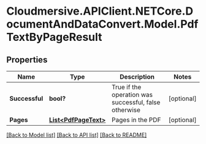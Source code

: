 # Cloudmersive.APIClient.NETCore.DocumentAndDataConvert.Model.PdfTextByPageResult
## Properties

Name | Type | Description | Notes
------------ | ------------- | ------------- | -------------
**Successful** | **bool?** | True if the operation was successful, false otherwise | [optional] 
**Pages** | [**List&lt;PdfPageText&gt;**](PdfPageText.md) | Pages in the PDF | [optional] 

[[Back to Model list]](../README.md#documentation-for-models) [[Back to API list]](../README.md#documentation-for-api-endpoints) [[Back to README]](../README.md)

